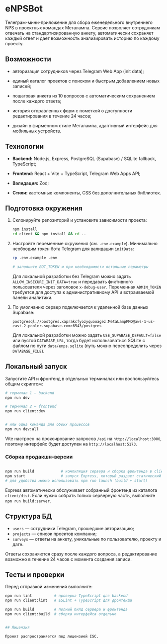 # eNPSBot

Телеграм-мини-приложение для сбора еженедельного внутреннего NPS в проектных командах Металампа. Сервис позволяет сотрудникам отвечать на стандартизированную анкету, автоматически сохраняет каждый ответ и дает возможность анализировать историю по каждому проекту.

## Возможности

- авторизация сотрудников через Telegram Web App (init data);
- единый каталог проектов с поиском и быстрым добавлением новых записей;
- пошаговая анкета из 10 вопросов c автоматическим сохранением после каждого ответа;
- история отправленных форм с пометкой о доступности редактирования в течение 24 часов;

- дизайн в фирменном стиле Металампа, адаптивный интерфейс для мобильных устройств.


## Технологии

- **Backend:** Node.js, Express, PostgreSQL (Supabase) / SQLite fallback, TypeScript;
- **Frontend:** React + Vite + TypeScript, Telegram Web Apps API;
- **Валидация:** Zod;

- **Стили:** кастомные компоненты, CSS без дополнительных библиотек.


## Подготовка окружения

1. Склонируйте репозиторий и установите зависимости проекта:

   ```bash
   npm install
   cd client && npm install && cd ..
   ```

2. Настройте переменные окружения (см. `.env.example`). Минимально необходим токен бота Telegram для валидации `initData`:

   ```bash
   cp .env.example .env

   # заполните BOT_TOKEN и при необходимости остальные параметры
   ```

   Для локальной разработки без Telegram можно задать `ALLOW_INSECURE_INIT_DATA=true` и передавать фиктивного пользователя через заголовок `x-debug-user`. Переменная `ADMIN_TOKEN` требуется для доступа к административному API и встраиваемой панели аналитики.

3. По умолчанию сервер подключается к удаленной базе данных Supabase:

   ```
   postgresql://postgres.xaprakcfyozyquooagez:MetaLampPMO@aws-1-us-east-2.pooler.supabase.com:6543/postgres
   ```

   Для локальной разработки можно задать `USE_SUPABASE_DEFAULT=false` или пустой `DATABASE_URL`, тогда будет использоваться SQLite с файлом по пути `data/enps.sqlite` (путь можно переопределить через `DATABASE_FILE`).

## Локальный запуск

Запустите API и фронтенд в отдельных терминалах или воспользуйтесь общим скриптом:


```bash
# терминал 1 — backend
npm run dev

# терминал 2 — frontend
npm run client:dev


# или одна командa для обоих процессов
npm run dev:all

```

Vite настроен на проксирование запросов `/api` на `http://localhost:3000`, поэтому интерфейс будет доступен на `http://localhost:5173`.

### Сборка продакшн-версии

```bash

npm run build            # компиляция сервера и сборка фронтенда в client/dist
npm start                # запуск Express, который раздает статический бандл
# для удобства можно использовать npm run launch (build + start)
```

Express автоматически обслуживает собранный фронтенд из каталога `client/dist`. Если нужно собрать только серверную часть, выполните `npm run build:server`.


## Структура БД

- `users` — сотрудники Telegram, прошедшие авторизацию;
- `projects` — список проектов компании;
- `surveys` — ответы на анкету, уникальные по пользователю, проекту и дате.

Ответы сохраняются сразу после каждого вопроса, а редактирование возможно в течение 24 часов с момента создания записи.

## Тесты и проверки

Перед отправкой изменений выполните:

```bash
npm run lint          # проверка TypeScript для backend
npm run client:lint   # ESLint + TypeScript для фронтенда

npm run build         # полный билд сервера и фронтенда
npm run client:build  # сборка интерфейса отдельно


## Лицензия

Проект распространяется под лицензией ISC.

